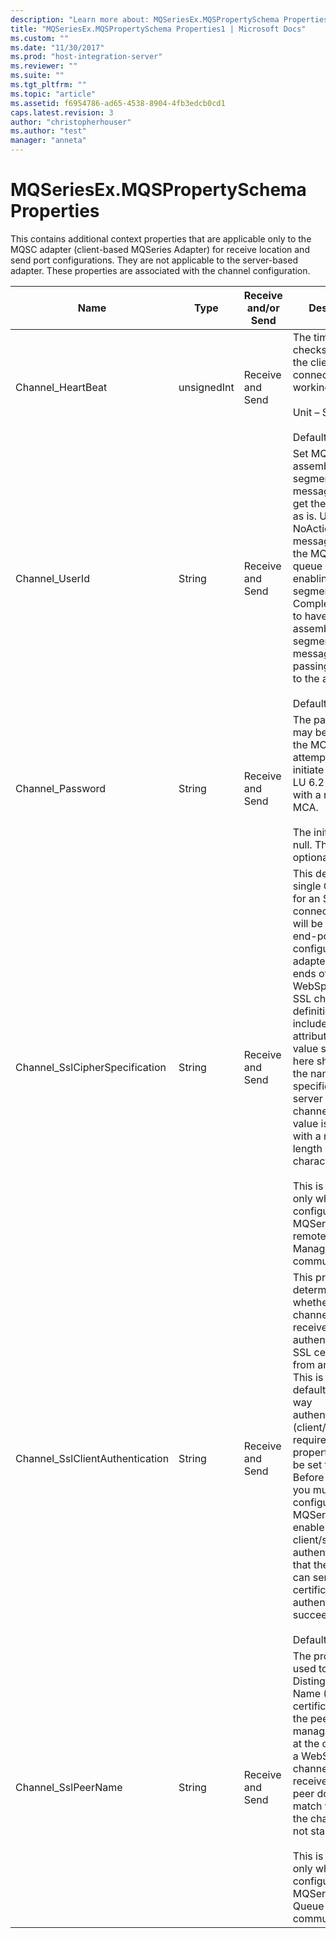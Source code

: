 ```yaml
---
description: "Learn more about: MQSeriesEx.MQSPropertySchema Properties"
title: "MQSeriesEx.MQSPropertySchema Properties1 | Microsoft Docs"
ms.custom: ""
ms.date: "11/30/2017"
ms.prod: "host-integration-server"
ms.reviewer: ""
ms.suite: ""
ms.tgt_pltfrm: ""
ms.topic: "article"
ms.assetid: f6954786-ad65-4538-8904-4fb3edcb0cd1
caps.latest.revision: 3
author: "christopherhouser"
ms.author: "test"
manager: "anneta"
---
```

# MQSeriesEx.MQSPropertySchema Properties
This contains additional context properties that are applicable only to the MQSC adapter (client-based MQSeries Adapter) for receive location and send port configurations. They are not applicable to the server-based adapter. These properties are associated with the channel configuration.  
  
|Name|Type|Receive and/or Send|Description|  
|----------|----------|--------------------------|-----------------|  
|Channel_HeartBeat|unsignedInt|Receive and Send|The time between checks to verify if the client-server connection is working.<br /><br /> Unit – Seconds<br /><br /> Default - 300|  
|Channel_UserId|String|Receive and Send|Set MQSeries to assemble segmented messages or to get the message as is. Use NoAction to read messages from the MQSeries queue without enabling segmentation. Use CompleteMessage to have MQSeries assemble segmented messages before passing them on to the adapter.<br /><br /> Default: NoAction|  
|Channel_Password|String|Receive and Send|The password may be used by the MCA when attempting to initiate a secure LU 6.2 session with a remote MCA.<br /><br /> The initial value is null. This is an optional property.|  
|Channel_SslCipherSpecification|String|Receive and Send|This defines a single CipherSpec for an SSL connection that will be used by the end-point configured in the adapter. Both ends of a WebSphere MQ SSL channel definition must include the attribute and the value specified here should match the name specified on the server end of the channel. The value is a string with a maximum length of 32 characters.<br /><br /> This is required only when SSL is configured for the MQSeries Client to remote Queue Managers communication.|  
|Channel_SslClientAuthentication|String|Receive and Send|This property determines whether the channel needs to receive and authenticate an SSL certificate from an SSL client. This is Optional by default. If two-way authentication (client/server) is required, this property should be set to Required. Before doing this, you must have configured SSL in MQSeries to enable client/server authentication so that the SSL client can send a valid certificate for authentication to succeed.<br /><br /> Default: Optional|  
|Channel_SslPeerName|String|Receive and Send|The property is used to check the Distinguished Name (DN) of the certificate from the peer queue manager or client at the other end of a WebSphere MQ channel. If the DN received from the peer does not match this value, the channel does not start.<br /><br /> This is required only when SSL is configured for the MQSeries Client to Queue Managers communication.|
